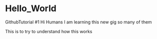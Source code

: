 # Hello_World
GithubTutorial #1
Hi Humans I am learning this new gig so many of them

This is to try to understand how this works
